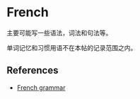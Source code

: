 # French

主要可能写一些语法，词法和句法等。

单词记忆和习惯用语不在本帖的记录范围之内。

## References

- [French grammar](https://en.wikipedia.org/wiki/French_grammar)
